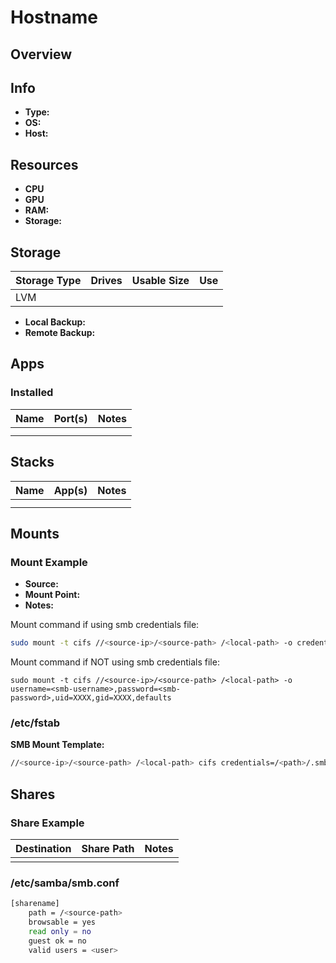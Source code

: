 # Hostname

## Overview

## Info

- **Type:** 
- **OS:** 
- **Host:**

## Resources

- **CPU**
- **GPU**
- **RAM:**
- **Storage:**

## Storage

| Storage Type | Drives | Usable Size | Use |
| ------------ | ------ | ----------- | --- |
| LVM          |        |             |     |

- **Local Backup:**
- **Remote Backup:**

## Apps

### Installed

| Name | Port(s) | Notes |
| ---- | ------- | ----- |
|      |         |       |
|      |         |       |

## Stacks

| Name | App(s) | Notes |
| ---- | ------ | ----- |
|      |        |       |
|      |        |       |

## Mounts

### Mount Example

- **Source:**
- **Mount Point:**
- **Notes:**

Mount command if using smb credentials file:
```bash
sudo mount -t cifs //<source-ip>/<source-path> /<local-path> -o credentials=/<path>/.smbcreds,uid=XXXX,gid=XXXX,defaults
```

Mount command if NOT using smb credentials file:
```
sudo mount -t cifs //<source-ip>/<source-path> /<local-path> -o username=<smb-username>,password=<smb-password>,uid=XXXX,gid=XXXX,defaults
```

### /etc/fstab

**SMB Mount Template:**
```bash
//<source-ip>/<source-path> /<local-path> cifs credentials=/<path>/.smbcreds,uid=XXXX,gid=XXXX,defaults 0 0
```

## Shares

### Share Example

| Destination | Share Path | Notes |
| ----------- | ---------- | ----- |
|             |            |       |

### /etc/samba/smb.conf

```bash
[sharename]
    path = /<source-path>
    browsable = yes
    read only = no
    guest ok = no
    valid users = <user>
```
